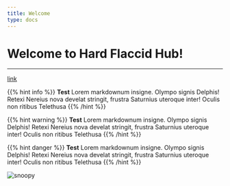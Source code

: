 ```yaml
---
title: Welcome
type: docs
---
```


# Welcome to Hard Flaccid Hub!

---

<!-- This website serves as a comprehensive guide to **Hard Flaccid Syndrome**, a rare and poorly understood medical condition characterized by a flaccid penis that remains in a firm, semi-rigid state in the absence of sexual arousal. -->

[link](https://www.google.com)

{{% hint info %}}
**Test**
Lorem markdownum insigne. Olympo signis Delphis! Retexi Nereius nova develat
stringit, frustra Saturnius uteroque inter! Oculis non ritibus Telethusa
{{% /hint %}}

{{% hint warning %}}
**Test**
Lorem markdownum insigne. Olympo signis Delphis! Retexi Nereius nova develat
stringit, frustra Saturnius uteroque inter! Oculis non ritibus Telethusa
{{% /hint %}}

{{% hint danger %}}
**Test**
Lorem markdownum insigne. Olympo signis Delphis! Retexi Nereius nova develat
stringit, frustra Saturnius uteroque inter! Oculis non ritibus Telethusa
{{% /hint %}}

![snoopy](/images/snoopy.png)